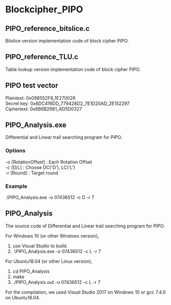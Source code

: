 # Blockcipher_PIPO
## PIPO_reference_bitslice.c
Bitslice version implementation code of block cipher PIPO.

## PIPO_reference_TLU.c
Table lookup version implementation code of block cipher PIPO.

## PIPO test vector
Plaintext: 0x098552F6_1E270026  
Secret key: 0x6DC416DD_779428D2_7E1D20AD_2E152297  
Ciphertext: 0x6B6B2981_AD5D0327

## PIPO_Analysis.exe
Differential and Linear trail searching program for PIPO.
### Options
-o [RotationOffset]  : Each Rotation Offset  
-c [D/L]             : Choose DC('D'), LC('L')  
-r [Round]           : Target round  
### Example
.\PIPO_Analysis.exe -o 07436512 -c D -r 7

## PIPO_Analysis
The source code of Differential and Linear trail searching program for PIPO.

For Windows 10 (or other Windows version),
   1) use Visual Studio to build.
   2) .\PIPO_Analysis.exe -o 07436512 -c L -r 7

For Ubuntu18.04 (or other Linux version),
   1) cd PIPO_Analysis
   2) make
   3) ./PIPO_Analysis.out -o 07436512 -c L -r 7

For the compilation, we used Visual Studio 2017 on Windows 10 or gcc 7.4.0 on Ubuntu18.04.
